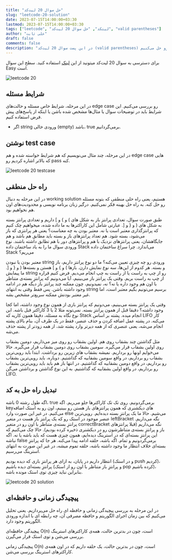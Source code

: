 ```yaml
---
title: "حل سوال 20 لیت‌کد"
slug: "leetcode-20-solution"
date: 2023-07-15T14:00:00+03:30
lastmod: 2023-07-15T14:00:00+03:30
tags: ["leetcode", "لیتکد", "حل سوال 20 لیت‌کد", "valid parentheses"]
author: "علی ثابت"
draft: false
comments: false
description: "در این پست سوال 20 لیت‌کد (valid parentheses) رو حل می‌کنیم"
---
```

برای دسترسی به سوال 20 لیت‌کد میتونید از این [لینک](https://leetcode.com/problems/valid-parentheses/) استفاده کنید. سطح این سوال Easy است.

![leetcode 20](https://alirsabet.com/wp-content/uploads/2023/07/leetcode-20-300x300.jpg)

شرایط مسئله
-----------

در این مرحله، شرایط خاص مسئله و حالت‌های edge case رو بررسی می‌کنیم. این شرایط باید در توضیحات سوال یا مثال‌ها مشخص شده باشن یا اینکه از پاسخ‌های پیش فرض استفاده کنیم.

*   اگر string ورودی خالی (empty) باشد، true برمی‌گردانیم.

نوشتن test case
---------------

در این مرحله، چند مثال می‌نویسیم که هم شرایط خواسته شده و هم edge case هایی که بالاتر اشاره کردیم رو pass کنه.

![leetcode 20 testcase](https://alirsabet.com/wp-content/uploads/2023/07/leetcode-20-testcase-300x171.png)

راه حل منطقی
------------

در این مرحله به دنبال working solution هستیم، یعنی راه حلی منطقی که بتونه مسئله رو حل کنه. به راه حل بهینه فکر نمی‌کنیم. درگیر زبان برنامه نویسی و محدودیت‌های اون هم نخواهیم بود.

طبق صورت سوال، تعدادی پرانتز باز به شکل های ) و } و \] داریم و تعدادی پرانتز بسته به شکل های ( و { و \[. عبارتی شامل این کاراکترها به ما داده شده، میخواهیم چک کنیم که پرانتزگذاری معتبر است یا نه. معتبر بودن به چه معناست؟ یعنی هر پرانتزی که باز می‌شود، بسته شود. هم تعداد پرانتزهای باز و بسته باید مطابق هم باشد و هم جایگاهشان، یعنی پرانتزهای نزدیک با هم و پرانتزهای دور با هم تطابق داشته باشند. نوع ورودی سوال ما را به یاد ساختمان داده Stack می‌اندازد. چرا سراغ ساختمان داده Stack می‌ریم؟

معتبر بودن یا نبودن string ورودی رو چه چیزی تعیین می‌کنه؟ ما دو نوع پرانتز داریم، باز و بسته. هر کدوم از این‌ها، سه نوع نمایش دارن. بازها ) و } و \] هستن و بسته‌ها ( و { و \[. ما پیمایش string رو از چپ به راست یا از راست به چپ انجام می‌دیم. فرض کنیم قراره از چپ به راست بریم. وقتی یک پرانتز باز می‌بینیم، آیا می‌دونیم که پرانتزِ بسته‌ی متناظر با اون هم وجود داره یا نه؟ نه، نمیدونیم، چون ممکنه چند پرانتز باز دیگه هم در ادامه وجود داشته باشن. پس فقط وقتی به انتهای string برسیم می‌تونیم بگیم معتبر است، اما غیر معتبر بودنش ممکنه سریع‌تر مشخص بشه.

وقتی یک پرانتز بسته می‌بینیم، می‌دونیم که پرانتز بازی از همون نوع وجود داشته، اما کجا وجود داشته؟ دقیقا قبل از همون پرانتزِ بسته. نمی‌تونه مثلا 2 یا 3 کاراکتر قبل باشه. این نوع نگاه به مسئله، دقیقا همون کاریه که Stack انجام میده. پشته بر اساس LIFO کار می‌کنه. در پشته عمل اضافه کردن و حذف عنصر، فقط در یک طرف آن، بنام بالای پشته انجام می‌شه، یعنی عنصری که از همه دیرتر وارد پشته شد، از همه زودتر از پشته حذف می‌شه.

مثل گذاشتن چند بشقاب روی هم. اولین بشقاب رو روی میز می‌ذاریم، دومین بشقاب روی اولین بشقاب قرار می‌گیره. سومین بشقاب روی دومین بشقاب قرار می‌گیره. حالا می‌خوایم اونها رو برداریم. نمیشه بشقاب های زیرین رو برداشت. ابتدا باید رویی‌ترین بشقاب رو برداریم، در واقع سومین بشقابیه که گذاشتیم. دوباره، باید رویی‌ترین بشقاب رو برداریم، در واقع دومین بشقابیه که گذاشتیم. در انتها باز هم باید باید رویی‌ترین بشقاب رو برداریم، در واقع اولین بشقابیه که گذاشتیم. به این نوع گذاشتن و برداشتن می‌گن LIFO.

تبدیل راه حل به کد
------------------

اگه طول رشته 0 باشه، true برمی‌گردونیم. روی تک تک کاراکترها جلو می‌ریم. اگه key‌های دیکشنری که همون پرانتزهای باز هستن رو ببینیم، اون رو به استک اضافه می‌کنیم. در غیر این صورت وارد else می‌شیم. حالا ما یک پرانتزِ بسته دیده‌ایم. رویی‌ترین عنصر موجود در استک رو که یک پرانتز باز هست در متغیر leftBracket نگه می‌داریم. پرانتزِ بسته‌ی متناظر با اون رو در متغیر correctBracket نگه می‌داریم (قبلا پرانتزهای باز و پرانتزِ بسته‌ی متناظرشون رو در دیکشنری ذخیره کرده بودیم). حالا چک می‌کنیم که این پرانتزِ بسته‌ای که در استرینگ دیده‌ایم، همون چیزی هست که باید باشه یا نه. اگه نباشه false برمی‌گردونیم و تمام. اگه باشه، حلقه ادامه پیدا می‌کنه. هر جا که پرانتزِ بسته‌ای خلاف انتظار ما وجود داشته باشه، حلقه تموم میشه، در غیر این صورت به انتهای استرینگ می‌رسیم.

انتظار داریم در پایان، به ازای هر پرانتزِ بازی که دیده بودیم (و در استک push کردیم)، پرانتزِ بسته‌ای دیده باشیم (و پرانتزِ باز متناظر با اون رو از استک pop کرده باشیم)، بنابراین نباید چیزی توی استک مونده باشه.

![leetcode 20 solution](https://alirsabet.com/wp-content/uploads/2023/07/leetcode-20-solution-208x300.png)

پیچیدگی زمانی و حافظه‌ای
------------------------

در این مرحله به بررسی پیچیدگی زمانی و حافظه ای راه حل می‌پردازیم. یعنی تحلیل می‌کنیم که بین زمان اجرای الگوریتم و حافظه مصرفی آن، چه رابطه ای با اندازه ورودی الگوریتم وجود دارد.

پیچیدگی حافظه‌ای O(n) است، چون در بدترین حالت، همه‌ی کاراکترهای استرینگ بررسی می‌شن و توی استک قرار می‌گیرن.

پیچیدگی زمانی O(n) است، چون در بدترین حالت، یک حلقه داریم که در اون همه‌ی کاراکترهای استرینگ بررسی می‌شن.